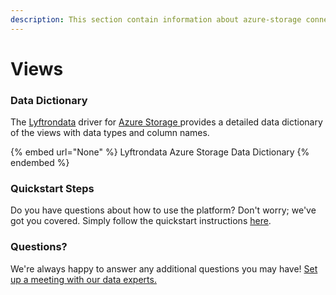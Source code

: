 ```yaml
---
description: This section contain information about azure-storage connector views information
---
```


# Views

### Data Dictionary

The [Lyftrondata](https://www.lyftrondata.com/) driver for [Azure Storage](None/)[ ](https://www.lyftrondata.com/integration/azure-storage/)provides a detailed data dictionary of the views with data types and column names.

{% embed url="None" %}
Lyftrondata Azure Storage Data Dictionary
{% endembed %}

### Quickstart Steps

Do you have questions about how to use the platform? Don't worry; we've got you covered. Simply follow the quickstart instructions [here](../README.md).

### Questions? <a href="#questions" id="questions"></a>

We're always happy to answer any additional questions you may have! [Set up a meeting with our data experts.](https://www.lyftrondata.com/book-a-meeting/)


